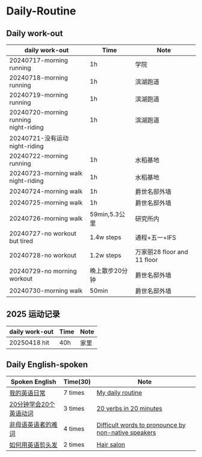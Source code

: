 # Daily-Routine

## Daily work-out
  |daily work-out|Time|Note|
  | --- | --- | --- |
  |20240717-morning running|1h|学院|
  |20240718-morning running|1h|滨湖跑道|
  |20240719-morning running|1h|滨湖跑道|
  |20240720-morning running<br>night-riding|1h|滨湖跑道|
  |20240721-没有运动<br>night-riding|||
  |20240722-morning running|1h|水稻基地|
  |20240723-morning walk<br>night-riding|1h|水稻基地|
  |20240724-morning walk|1h|爵世名邸外墙|
  |20240725-morning walk|1h|爵世名邸外墙|
  |20240726-morning walk|59min,5.3公里|研究所内|
  |20240727-no workout but tired|1.4w steps|通程+五一+IFS|
  |20240728-no workout|1.2w steps|万家丽28 floor and 11 floor|
  |20240729-no morning workout|晚上散步20分钟|爵世名邸外墙|
  |20240730-morning walk|50min|爵世名邸外墙|

## 2025 运动记录
  |daily work-out|Time|Note|
  | --- | --- | --- |
  |20250418 hit|40h|家里|

## Daily English-spoken
  |Spoken English|Time(30)|Note|
  | --- | --- | --- |
  |[我的英语日常](https://www.youtube.com/watch?v=7J96ESznKMQ&t=56s)|7 times|[My daily routine](https://github.com/qinlover/Daily-Routine/blob/main/01_Spoken_English/01%20My%20daily%20routine.md)|
  |[20分钟学会20个英语动词](https://www.youtube.com/watch?v=OXmaz05icPk)|3 times|[20 verbs in 20 minutes](https://github.com/qinlover/Daily-Routine/blob/main/01_Spoken_English/02_20%20verbs%20in%2020%20minutes.md)|
  |[非母语英语者的难词](https://www.youtube.com/watch?v=VvfCTOyEPSc&t=127s)|4 times|[Difficult words to pronounce by non-native speakers](https://github.com/qinlover/Daily-Routine/blob/main/01_Spoken_English/03_difficult%20words%20to%20pronounce%20by%20non-native%20speakers.md)|
  |[如何用英语剪头发](https://www.youtube.com/watch?v=m477iqPWkwk&t=19s)|2 times|[Hair salon](https://github.com/qinlover/Daily-Routine/blob/main/01_Spoken_English/04_Get%20a%20haircut%20at%20the%20hair%20salon.md)|

